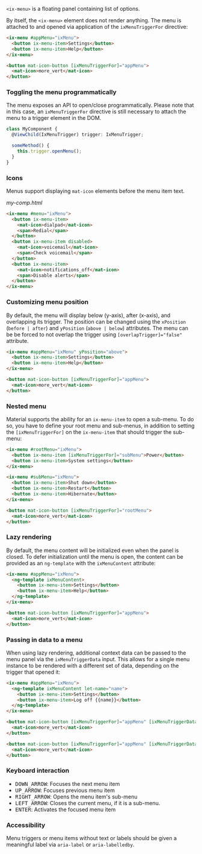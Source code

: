`<ix-menu>` is a floating panel containing list of options.

<!-- example(menu-overview) -->

By itself, the `<ix-menu>` element does not render anything. The menu is attached to and opened
via application of the `ixMenuTriggerFor` directive:
```html
<ix-menu #appMenu="ixMenu">
  <button ix-menu-item>Settings</button>
  <button ix-menu-item>Help</button>
</ix-menu>

<button mat-icon-button [ixMenuTriggerFor]="appMenu">
  <mat-icon>more_vert</mat-icon>
</button>
```

### Toggling the menu programmatically
The menu exposes an API to open/close programmatically. Please note that in this case, an
`ixMenuTriggerFor` directive is still necessary to attach the menu to a trigger element in the DOM.

```ts
class MyComponent {
  @ViewChild(IxMenuTrigger) trigger: IxMenuTrigger;

  someMethod() {
    this.trigger.openMenu();
  }
}
```

### Icons
Menus support displaying `mat-icon` elements before the menu item text.

*my-comp.html*
```html
<ix-menu #menu="ixMenu">
  <button ix-menu-item>
    <mat-icon>dialpad</mat-icon>
    <span>Redial</span>
  </button>
  <button ix-menu-item disabled>
    <mat-icon>voicemail</mat-icon>
    <span>Check voicemail</span>
  </button>
  <button ix-menu-item>
    <mat-icon>notifications_off</mat-icon>
    <span>Disable alerts</span>
  </button>
</ix-menu>
```

### Customizing menu position

By default, the menu will display below (y-axis), after (x-axis), and overlapping its trigger.
The position can be changed using the `xPosition` (`before | after`) and `yPosition`
(`above | below`) attributes. The menu can be be forced to not overlap the trigger using
`[overlapTrigger]="false"` attribute.

```html
<ix-menu #appMenu="ixMenu" yPosition="above">
  <button ix-menu-item>Settings</button>
  <button ix-menu-item>Help</button>
</ix-menu>

<button mat-icon-button [ixMenuTriggerFor]="appMenu">
  <mat-icon>more_vert</mat-icon>
</button>
```

### Nested menu

Material supports the ability for an `ix-menu-item` to open a sub-menu. To do so, you have to define
your root menu and sub-menus, in addition to setting the `[ixMenuTriggerFor]` on the `ix-menu-item`
that should trigger the sub-menu:

```html
<ix-menu #rootMenu="ixMenu">
  <button ix-menu-item [ixMenuTriggerFor]="subMenu">Power</button>
  <button ix-menu-item>System settings</button>
</ix-menu>

<ix-menu #subMenu="ixMenu">
  <button ix-menu-item>Shut down</button>
  <button ix-menu-item>Restart</button>
  <button ix-menu-item>Hibernate</button>
</ix-menu>

<button mat-icon-button [ixMenuTriggerFor]="rootMenu">
  <mat-icon>more_vert</mat-icon>
</button>
```

<!-- example(nested-menu) -->

### Lazy rendering
By default, the menu content will be initialized even when the panel is closed. To defer
initialization until the menu is open, the content can be provided as an `ng-template`
with the `ixMenuContent` attribute:

```html
<ix-menu #appMenu="ixMenu">
  <ng-template ixMenuContent>
    <button ix-menu-item>Settings</button>
    <button ix-menu-item>Help</button>
  </ng-template>
</ix-menu>

<button mat-icon-button [ixMenuTriggerFor]="appMenu">
  <mat-icon>more_vert</mat-icon>
</button>
```

### Passing in data to a menu
When using lazy rendering, additional context data can be passed to the menu panel via
the `ixMenuTriggerData` input. This allows for a single menu instance to be rendered
with a different set of data, depending on the trigger that opened it:

```html
<ix-menu #appMenu="ixMenu">
  <ng-template ixMenuContent let-name="name">
    <button ix-menu-item>Settings</button>
    <button ix-menu-item>Log off {{name}}</button>
  </ng-template>
</ix-menu>

<button mat-icon-button [ixMenuTriggerFor]="appMenu" [ixMenuTriggerData]="{name: 'Sally'}">
  <mat-icon>more_vert</mat-icon>
</button>

<button mat-icon-button [ixMenuTriggerFor]="appMenu" [ixMenuTriggerData]="{name: 'Bob'}">
  <mat-icon>more_vert</mat-icon>
</button>
```

### Keyboard interaction
- <kbd>DOWN_ARROW</kbd>: Focuses the next menu item
- <kbd>UP_ARROW</kbd>: Focuses previous menu item
- <kbd>RIGHT_ARROW</kbd>: Opens the menu item's sub-menu
- <kbd>LEFT_ARROW</kbd>: Closes the current menu, if it is a sub-menu.
- <kbd>ENTER</kbd>: Activates the focused menu item

### Accessibility
Menu triggers or menu items without text or labels should be given a meaningful label via
`aria-label` or `aria-labelledby`.
